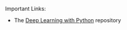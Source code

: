 
Important Links:
- The [Deep Learning with Python](https://github.com/fchollet/deep-learning-with-python-notebooks) repository